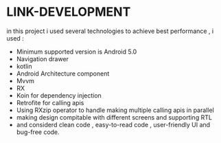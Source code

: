 # LINK-DEVELOPMENT
in this project i used several technologies to achieve best performance , i used :

- Minimum supported version is Android 5.0
- Navigation drawer
- kotlin
- Android Architecture component
- Mvvm
- RX
- Koin for dependency injection
- Retrofite for calling apis
- Using RXzip operator to handle making multiple calling apis in parallel
- making design compitable with different screens and supporting RTL 
- and considerd clean code , easy-to-read code , user-friendly UI and bug-free code.
